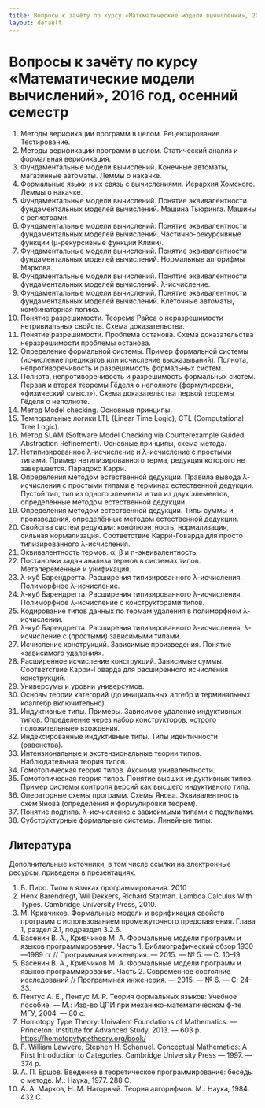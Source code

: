 ```yaml
---
title: Вопросы к зачёту по курсу «Математические модели вычислений», 2015 год, осенний семестр
layout: default
---
```


# Вопросы к зачёту по курсу «Математические модели вычислений», 2016 год, осенний семестр

1. Методы верификации программ в целом. Рецензирование. Тестирование.
2. Методы верификации программ в целом. Статический анализ и формальная верификация.
3. Фундаментальные модели вычислений. Конечные автоматы, магазинные автоматы. Леммы о накачке.
4. Формальные языки и их связь с вычислениями. Иерархия Хомского. Леммы о накачке.
5. Фундаментальные модели вычислений. Понятие эквивалентности фундаментальных моделей вычислений. Машина Тьюринга. Машины с регистрами.
6. Фундаментальные модели вычислений. Понятие эквивалентности фундаментальных моделей вычислений. Частично-рекурсивные функции (μ-рекурсивные функции Клини).
7. Фундаментальные модели вычислений. Понятие эквивалентности фундаментальных моделей вычислений. Нормальные алгорифмы Маркова.
8. Фундаментальные модели вычислений. Понятие эквивалентности фундаментальных моделей вычислений. λ-исчисление.
9. Фундаментальные модели вычислений. Понятие эквивалентности фундаментальных моделей вычислений. Клеточные автоматы, комбинаторная логика.
10. Понятие разрешимости. Теорема Райса о неразрешимости нетривиальных свойств. Схема доказательства.
11. Понятие разрешимости. Проблема останова. Схема доказательства неразрешимости проблемы останова.
11. Определение формальной системы. Пример формальной системы (исчисление предикатов или исчисление высказываний). Полнота, непротиворечивость и разрешимость формальных систем.
12. Полнота, непротиворечивость и разрешимость формальных систем. Первая и вторая теоремы Гёделя о неполноте (формулировки, «физический смысл»). Схема доказательства первой теоремы Гёделя о неполноте.
13. Метод Model checking. Основные принципы.
14. Темпоральные логики LTL (Linear Time Logic), CTL (Computational Tree Logic).
15. Метод SLAM (Software Model Checking via Counterexample Guided Abstraction Refinement). Основные принципы, схема метода.
16. Нетипизированное λ-исчисление и λ-исчисление с простыми типами. Пример нетипизированного терма, редукция которого не завершается. Парадокс Карри.
17. Определения методом естественной дедукции. Правила вывода λ-исчисления с простыми типами в терминах естественной дедукции. Пустой тип, тип из одного элемента и тип из двух элементов, определённые методом естественной дедукции. 
18. Определения методом естественной дедукции. Типы суммы и произведения, определённые методом естественной дедукции.
19. Свойства систем редукции: конфлюэнтность, нормализация, сильная нормализация. Соответствие Карри-Говарда для просто типизированного λ-исчисления.
20. Эквивалентность термов. α, β и η-эквивалентность.
24. Постановки задач анализа термов в системах типов. Метапеременные и унификация.
21. λ-куб Барендрегта. Расширения типизированного λ-исчисления. Полиморфное λ-исчисление.
21. λ-куб Барендрегта. Расширения типизированного λ-исчисления. Полиморфное λ-исчисление с конструкторами типов.
21. Кодирование типов данных по термам удаления в полиморфном λ-исчислении.
21. λ-куб Барендрегта. Расширения типизированного λ-исчисления. λ-исчисление с (простыми) зависимыми типами.
22. Исчисление конструкций. Зависимые произведения. Понятие «зависимого удаления».
23. Расширенное исчисление конструкций. Зависимые суммы. Соответствие Карри-Говарда для расширенного исчисления конструкций.
24. Универсумы и уровни универсумов.
25. Основы теории категорий (до инициальных алгебр и терминальных коалгебр включительно).
26. Индуктивные типы. Примеры. Зависимое удаление индуктивных типов. Определение через набор конструкторов, «строго положительные» вхождения.
30. Индексированные индуктивные типы. Типы идентичности (равенства).
31. Интензиональные и экстензиональные теории типов. Наблюдательная теория типов.
32. Гомотопическая теория типов. Аксиома унивалентности.
33. Гомотопическая теория типов. Понятие высших индуктивных типов. Пример системы контроля версий как высшего индуктивного типа.
34. Операторные схемы программ. Схемы Янова. Эквивалентность схем Янова (определения и формулировки теорем).
35. Понятие подтипа. λ-исчисление с зависимыми типами с подтипами.
36. Субструктурные формальные системы. Линейные типы.

## Литература
Дополнительные источники, в том числе ссылки на электронные ресурсы, приведены в презентациях.
1. Б. Пирс. Типы в языках программирования. 2010
2. Henk Barendregt, Wil Dekkers, Richard Statman. Lambda Calculus With Types. Cambridge University Press, 2010.
3. М. Кривчиков. Формальные модели и верификация свойств программ с использованием промежуточного представления. Глава 1, раздел 2.1, подраздел 3.2.6.
4. Васенин В. А., Кривчиков М. А. Формальные модели программ и языков программирования. Часть 1. Библиографический обзор 1930—1989 гг // Программная инженерия. — 2015. — № 5. — С. 10–19. 
5. Васенин В. А., Кривчиков М. А. Формальные модели программ и языков программирования. Часть 2. Современное состояние исследований // Программная инженерия. — 2015. — № 6. — С. 24–33.
6. Пентус А. Е., Пентус М. Р. Теория формальных языков: Учебное пособие. — М.: Изд-во ЦПИ при механико-математическом ф-те МГУ, 2004. — 80 с.
1. Homotopy Type Theory: Univalent Foundations of Mathematics. — Princeton: Institute for Advanced Study, 2013. — 603 p. https://homotopytypetheory.org/book/
2. F. William Lawvere, Stephen H. Schanuel. Conceptual Mathematics: A First Introduction to Categories. Cambridge University Press — 1997. — 374 p.
8. А. П. Ершов. Введение в теоретическое программирование: беседы о методе. М.: Наука, 1977. 288 С.
9. А. А. Марков, Н. М. Нагорный. Теория алгорифмов. М.: Наука, 1984. 432 С.
